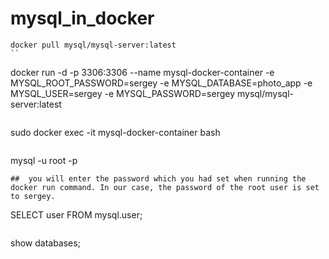 # mysql_in_docker
```
docker pull mysql/mysql-server:latest
``
```
docker run -d -p 3306:3306 --name mysql-docker-container -e MYSQL_ROOT_PASSWORD=sergey -e MYSQL_DATABASE=photo_app -e MYSQL_USER=sergey -e MYSQL_PASSWORD=sergey mysql/mysql-server:latest
```
```
sudo docker exec -it mysql-docker-container bash
```
```
mysql -u root -p
```
##  you will enter the password which you had set when running the docker run command. In our case, the password of the root user is set to sergey.
```
SELECT user FROM mysql.user;
```
```
show databases;
```
